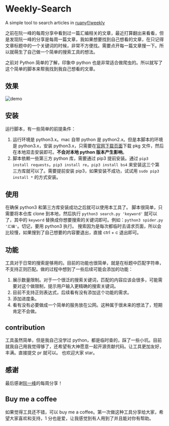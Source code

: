 # Weekly-Search
A simple tool to search articles in [ruanyf/weekly](https://github.com/ruanyf/weekly)

之前在阮一峰的每周分享中看到过一篇汇编相关的文章，最近打算翻出来看看，但是发现阮一峰的分享是每周一篇文章，我如果想要找到自己想看的文章，在只记得文章标题中的一个关键词的时候，非常不方便找。需要点开每一篇文章搜一下。所以就萌生了自己做一个简单的搜索工具的想法。

之前对 Python 简单的了解，印象中 python 也是非常适合做爬虫的。所以就写了这个简单的脚本来帮我找到我自己想看的文章。

## 效果
![demo](https://github.com/oakland/weekByweek/blob/master/weekly_search.gif)

## 安装
运行脚本，有一些简单的前提条件：
1. 运行环境是 python3.x。mac 自带 python 是 python2.x。但是本脚本的环境是 python3.x，安装 python3.x，只需要在[官网下载页面](https://www.python.org/downloads/)下载 pkg 文件，然后在本地双击安装即可。**不会对本地 python 版本产生影响**。
2. 脚本依赖一些第三方 python 库，需要通过 pip3 提前安装。通过 `pip3 install requests`，`pip3 install re`，`pip3 install bs4` 来安装这三个第三方库就可以了。需要提前安装 pip3，如果安装不成功，试试用 `sudo pip3 install *` 的方式安装。

## 使用
在确保 python3 和第三方库安装成功之后就可以使用本工具了。
脚本很简单，只需要将本仓库 clone 到本地，然后执行 `python3 search.py 'keyword'` 就可以了，其中的 `keyword` 替换成你想要搜索的关键词即可。例如：`python3 spider.py '汇编'`。切记，要用 python3 执行。
搜索因为是每次都临时去请求页面，所以会比较慢，如果搜到了自己想要的内容要退出，直接 ctrl + c 退出即可。

## 功能
工具对于日常的搜索是够用的。目前的功能也很简单，就是在标题中匹配字符串，不支持正则匹配。做的过程中想到了一些后续可能会添加的功能：
1. 展示数量限制。对于一个很泛的搜索关键词，匹配的内容应该会很多，可能需要对这个做限制，提示用户输入更精确的搜索关键词。
2. 目前不支持正则表达式，后续看有没有添加这个功能的需求。
3. 添加进度条。
4. 看有没有必要做成一个简单的服务放在公网。这种属于很未来的想法了，短期肯定不会做。

## contribution
工具虽然简单，但是我自己没学过 python，都是临时查的，踩了一些小坑。目前就我自己用我觉得够了，还希望有大神愿意一起开源贡献代码。让工具更加友好，丰满。直接提交 pr 就可以。
也欢迎大家 star。

## 感谢
最后感谢[阮一峰](https://github.com/ruanyf)的每周分享！

## Buy me a coffee
如果觉得工具还不错，可以 buy me a coffee。第一次做这种工具分享给大家，希望大家喜欢和支持，1 分也是爱，让我感觉到有人用到了并且能对你有帮助。

